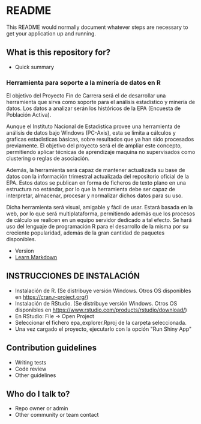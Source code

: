 # README #

This README would normally document whatever steps are necessary to get your application up and running.

## What is this repository for? ##

* Quick summary

### Herramienta para soporte a la minería de datos en R ###

El objetivo del Proyecto Fin de Carrera será el de desarrollar una herramienta que sirva como soporte para el análisis estadístico y minería de datos. Los datos a analizar serán los históricos de la EPA (Encuesta de Población Activa).
 
Aunque el Instituto Nacional de Estadística provee una herramienta de análisis de datos bajo Windows (PC-Axis), esta se limita a cálculos y graficas estadísticas básicas, sobre resultados que ya han sido procesados previamente. El objetivo del proyecto será el de ampliar este concepto, permitiendo aplicar técnicas de aprendizaje maquina no supervisados como clustering o reglas de asociación.

Además, la herramienta será capaz de mantener actualizada su base de datos con la información trimestral actualizada del repositorio oficial de la EPA. Estos datos se publican en forma de ficheros de texto plano en una estructura no estándar, por lo que la herramienta debe ser capaz de interpretar, almacenar, procesar y normalizar dichos datos para su uso.

Dicha herramienta será visual, amigable y fácil de usar. Estará basada en la web, por lo que será multiplataforma, permitiendo además que los procesos de cálculo se realicen en un equipo servidor dedicado a tal efecto. Se hará uso del lenguaje de programación R para el desarrollo de la misma por su creciente popularidad, además de la gran cantidad de paquetes disponibles.


* Version
* [Learn Markdown](https://bitbucket.org/tutorials/markdowndemo)

## INSTRUCCIONES DE INSTALACIÓN ##

* Instalación de R. (Se distribuye versión Windows. Otros OS disponibles en https://cran.r-project.org/)
* Instalación de RStudio. (Se distribuye versión Windows. Otros OS disponibles en https://www.rstudio.com/products/rstudio/download/)
* En RStudio: File -> Open Project
* Seleccionar el fichero epa_explorer.Rproj de la carpeta seleccionada.
* Una vez cargado el proyecto, ejecutarlo con la opción "Run Shiny App"

## Contribution guidelines ##

* Writing tests
* Code review
* Other guidelines

## Who do I talk to? ##

* Repo owner or admin
* Other community or team contact
